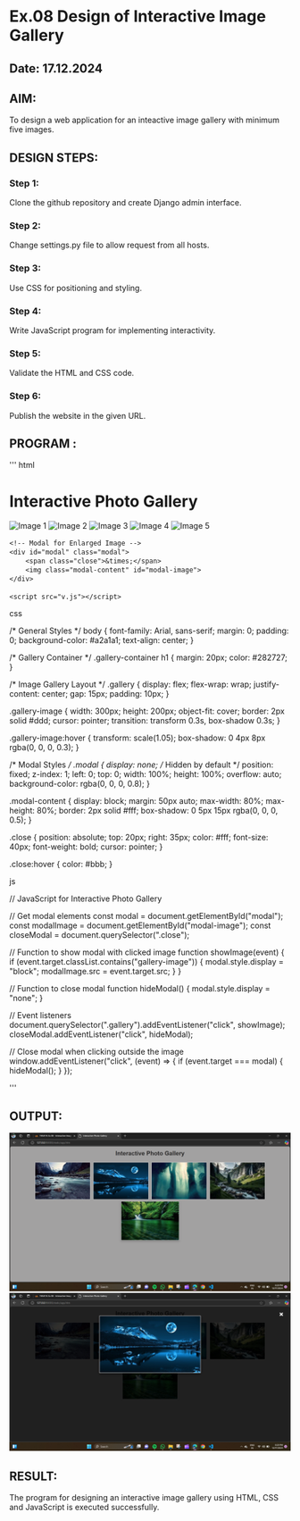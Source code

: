# Ex.08 Design of Interactive Image Gallery
## Date: 17.12.2024

## AIM:
To design a web application for an inteactive image gallery with minimum five images.

## DESIGN STEPS:

### Step 1:
Clone the github repository and create Django admin interface.

### Step 2:
Change settings.py file to allow request from all hosts.

### Step 3:
Use CSS for positioning and styling.

### Step 4:
Write JavaScript program for implementing interactivity.

### Step 5:
Validate the HTML and CSS code.

### Step 6:
Publish the website in the given URL.

## PROGRAM :
'''
html

<!DOCTYPE html>
<html lang="en">
<head>
    <meta charset="UTF-8">
    <meta name="viewport" content="width=device-width, initial-scale=1.0">
    <title>Interactive Photo Gallery</title>
    <link rel="stylesheet" href="gallery.css">
</head>
<body>
    <div class="gallery-container">
        <h1>Interactive Photo Gallery</h1>
        <div class="gallery">
            <!-- Images -->
            <img src="download.jpeg" alt="Image 1" class="gallery-image">
            <img src="lake.jpg" alt="Image 2" class="gallery-image">
            <img src="OIGP.fKE.jpeg" alt="Image 3" class="gallery-image">
            <img src="OIP (1).jpeg" alt="Image 4" class="gallery-image">
            <img src="OIP.jpeg" alt="Image 5" class="gallery-image">
        </div>
    </div>

    <!-- Modal for Enlarged Image -->
    <div id="modal" class="modal">
        <span class="close">&times;</span>
        <img class="modal-content" id="modal-image">
    </div>

    <script src="v.js"></script>
</body>
</html>


css

/* General Styles */
body {
    font-family: Arial, sans-serif;
    margin: 0;
    padding: 0;
    background-color: #a2a1a1;
    text-align: center;
}

/* Gallery Container */
.gallery-container h1 {
    margin: 20px;
    color: #282727;
}

/* Image Gallery Layout */
.gallery {
    display: flex;
    flex-wrap: wrap;
    justify-content: center;
    gap: 15px;
    padding: 10px;
}

.gallery-image {
    width: 300px;
    height: 200px;
    object-fit: cover;
    border: 2px solid #ddd;
    cursor: pointer;
    transition: transform 0.3s, box-shadow 0.3s;
}

.gallery-image:hover {
    transform: scale(1.05);
    box-shadow: 0 4px 8px rgba(0, 0, 0, 0.3);
}

/* Modal Styles */
.modal {
    display: none; /* Hidden by default */
    position: fixed;
    z-index: 1;
    left: 0;
    top: 0;
    width: 100%;
    height: 100%;
    overflow: auto;
    background-color: rgba(0, 0, 0, 0.8);
}

.modal-content {
    display: block;
    margin: 50px auto;
    max-width: 80%;
    max-height: 80%;
    border: 2px solid #fff;
    box-shadow: 0 5px 15px rgba(0, 0, 0, 0.5);
}

.close {
    position: absolute;
    top: 20px;
    right: 35px;
    color: #fff;
    font-size: 40px;
    font-weight: bold;
    cursor: pointer;
}

.close:hover {
    color: #bbb;
}


js


// JavaScript for Interactive Photo Gallery

// Get modal elements
const modal = document.getElementById("modal");
const modalImage = document.getElementById("modal-image");
const closeModal = document.querySelector(".close");

// Function to show modal with clicked image
function showImage(event) {
    if (event.target.classList.contains("gallery-image")) {
        modal.style.display = "block";
        modalImage.src = event.target.src;
    }
}

// Function to close modal
function hideModal() {
    modal.style.display = "none";
}

// Event listeners
document.querySelector(".gallery").addEventListener("click", showImage);
closeModal.addEventListener("click", hideModal);

// Close modal when clicking outside the image
window.addEventListener("click", (event) => {
    if (event.target === modal) {
        hideModal();
    }
});

'''
## OUTPUT:

 ![alt text](<gallery/Screenshot 2024-12-17 202027.png>)
 ![alt text](<gallery/Screenshot 2024-12-17 202034.png>)
 
## RESULT:
The program for designing an interactive image gallery using HTML, CSS and JavaScript is executed successfully.
